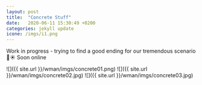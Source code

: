 ```yaml
---
layout: post
title:  "Concrete Stuff"
date:   2020-06-11 15:30:49 +0200
categories: jekyll update
icone: /imgs/i1.png
---
```

Work in progress - trying to find a good ending for our tremendous scenario 💪☀️
Soon online

![]({{ site.url }}/wman/imgs/concrete01.png)
![]({{ site.url }}/wman/imgs/concrete02.jpg)
![]({{ site.url }}/wman/imgs/concrete03.jpg)
